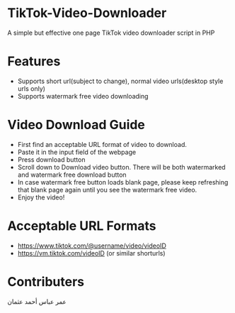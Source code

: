 # TikTok-Video-Downloader
A simple but effective one page TikTok video downloader script in PHP
# Features
* Supports short url(subject to change), normal video urls(desktop style urls only)
* Supports watermark free video downloading
# Video Download Guide
* First find an acceptable URL format of video to download.
* Paste it in the input field of the webpage
* Press download button
* Scroll down to Download video button. There will be both watermarked and watermark free download button
* In case watermark free button loads blank page, please keep refreshing that blank page again until you see the watermark free video.
* Enjoy the video!
# Acceptable URL Formats
* https://www.tiktok.com/@username/video/videoID
* https://vm.tiktok.com/videoID (or similar shorturls)
# Contributers
عمر عباس أحمد عثمان
